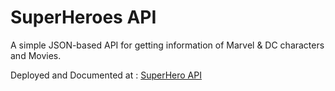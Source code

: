 ﻿# SuperHeroes API
A simple JSON-based API for getting information of Marvel & DC characters and Movies. 

Deployed and Documented at : <a href="https://superhero-world-api.netlify.app/" target="_blank">SuperHero API</a>
